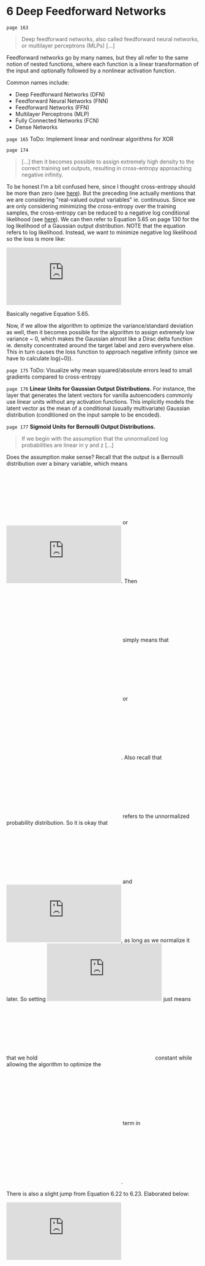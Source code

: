 # 6 Deep Feedforward Networks

`page 163`

> Deep feedforward networks, also called feedforward neural networks, or multilayer perceptrons (MLPs) [...]

Feedforward networks go by many names, but they all refer to the same notion of nested functions, where each function is a linear transformation of the input and optionally followed by a nonlinear activation function. 

Common names include:

- Deep Feedforward Networks (DFN)
- Feedforward Neural Networks (FNN)
- Feedforward Networks (FFN)
- Multilayer Perceptrons (MLP)
- Fully Connected Networks (FCN)
- Dense Networks

`page 165` ToDo: Implement linear and nonlinear algorithms for XOR

`page 174`

> [...] then it becomes possible to assign extremely high density to the correct training set outputs, resulting in cross-entropy approaching negative infinity.

To be honest I'm a bit confused here, since I thought cross-entropy should be more than zero (see [here](https://www.quora.com/What-is-the-range-of-the-cross-entropy-loss)). But the preceding line actually mentions that we are considering "real-valued output variables" ie. continuous. Since we are only considering minimizing the cross-entropy over the training samples, the cross-entropy can be reduced to a negative log conditional likelihood (see [here](https://stats.stackexchange.com/questions/215477/cross-entropy-equivalent-loss-suitable-for-real-valued-labels)). We can then refer to Equation 5.65 on page 130 for the log likelihood of a Gaussian output distribution. NOTE that the equation refers to log likelihood. Instead, we want to minimize negative log likelihood so the loss is more like:

![m\text{log}\sigma+\frac{m}{2}log(2\pi)+\sum_{i=1}^m\frac{\left\|\hat{y}^{(i)}-y^{(i)}\right\|^2}{2\sigma^2}](http://latex.codecogs.com/gif.latex?m%5Ctext%7Blog%7D%5Csigma&plus;%5Cfrac%7Bm%7D%7B2%7Dlog%282%5Cpi%29&plus;%5Csum_%7Bi%3D1%7D%5Em%5Cfrac%7B%5Cleft%5C%7C%5Chat%7By%7D%5E%7B%28i%29%7D-y%5E%7B%28i%29%7D%5Cright%5C%7C%5E2%7D%7B2%5Csigma%5E2%7D)

Basically negative Equation 5.65.

Now, if we allow the algorithm to optimize the variance/standard deviation as well, then it becomes possible for the algorithm to assign extremely low variance ~ 0, which makes the Gaussian almost like a Dirac delta function ie. density concentrated around the target label and zero everywhere else. This in turn causes the loss function to approach negative infinity (since we have to calculate log(~0)).


`page 175` ToDo: Visualize why mean squared/absolute errors lead to small gradients compared to cross-entropy

`page 176` **Linear Units for Gaussian Output Distributions.** For instance, the layer that generates the latent vectors for vanilla autoencoders commonly use linear units without any activation functions. This implicitly models the latent vector as the mean of a conditional (usually multivariate) Gaussian distribution (conditioned on the input sample to be encoded).

`page 177` **Sigmoid Units for Bernoulli Output Distributions.**

> If we begin with the assumption that the unnormalized log probabilities are linear in y and z [...]

Does the assumption make sense? Recall that the output is a Bernoulli distribution over a binary variable, which means ![y=0](http://latex.codecogs.com/gif.latex?y%3D0) or ![y=1](http://latex.codecogs.com/gif.latex?y%3D1). Then ![\log\tilde{P}(y)=yz](http://latex.codecogs.com/gif.latex?%5Clog%5Ctilde%7BP%7D%28y%29%3Dyz) simply means that ![\log\tilde{P}(y=0)=0](http://latex.codecogs.com/gif.latex?%5Clog%5Ctilde%7BP%7D%28y%3D0%29%3D0) or ![\log\tilde{P}(y=1)=z](http://latex.codecogs.com/gif.latex?%5Clog%5Ctilde%7BP%7D%28y%3D1%29%3Dz). Also recall that ![\tilde{P}(y)](http://latex.codecogs.com/gif.latex?%5Ctilde%7BP%7D%28y%29) refers to the unnormalized probability distribution. So it is okay that ![\tilde{P}(y=0)=1](http://latex.codecogs.com/gif.latex?%5Ctilde%7BP%7D%28y%3D0%29%3D1) and ![\tilde{P}(y=1)=\exp(z)](http://latex.codecogs.com/gif.latex?%5Ctilde%7BP%7D%28y%3D1%29%3D%5Cexp%28z%29), as long as we normalize it later. So setting ![\log\tilde{P}(y)=yz](http://latex.codecogs.com/gif.latex?%5Clog%5Ctilde%7BP%7D%28y%29%3Dyz) just means that we hold ![\log\tilde{P}(y=0)=0](http://latex.codecogs.com/gif.latex?%5Clog%5Ctilde%7BP%7D%28y%3D0%29%3D0) constant while allowing the algorithm to optimize the ![z](http://latex.codecogs.com/gif.latex?z) term in ![\log\tilde{P}(y=1)=z](http://latex.codecogs.com/gif.latex?%5Clog%5Ctilde%7BP%7D%28y%3D1%29%3Dz).

There is also a slight jump from Equation 6.22 to 6.23. Elaborated below:

![P(y)=\frac{\text{exp}(yz)}{\sum_{y'=0}^1\text{exp}(y'z)}](http://latex.codecogs.com/gif.latex?P%28y%29%3D%5Cfrac%7B%5Ctext%7Bexp%7D%28yz%29%7D%7B%5Csum_%7By%27%3D0%7D%5E1%5Ctext%7Bexp%7D%28y%27z%29%7D)

![P(y)=\frac{\text{exp}(yz)}{\text{exp}(0)+\text{exp}(z)}](http://latex.codecogs.com/gif.latex?P%28y%29%3D%5Cfrac%7B%5Ctext%7Bexp%7D%28yz%29%7D%7B%5Ctext%7Bexp%7D%280%29&plus;%5Ctext%7Bexp%7D%28z%29%7D)

![P(y)=\frac{\text{exp}(yz)}{1+\text{exp}(z)}](http://latex.codecogs.com/gif.latex?P%28y%29%3D%5Cfrac%7B%5Ctext%7Bexp%7D%28yz%29%7D%7B1&plus;%5Ctext%7Bexp%7D%28z%29%7D)

![\text{If } y=0, \text{ then }P(y)=\frac{1}{1+\text{exp}(z)}](http://latex.codecogs.com/gif.latex?%5Ctext%7BIf%20%7D%20y%3D0%2C%20%5Ctext%7B%20then%20%7DP%28y%29%3D%5Cfrac%7B1%7D%7B1&plus;%5Ctext%7Bexp%7D%28z%29%7D)

![\text{If } y=1, \text{ then }P(y)=\frac{\text{exp}(z)}{1+\text{exp}(z)}](http://latex.codecogs.com/gif.latex?%5Ctext%7BIf%20%7D%20y%3D1%2C%20%5Ctext%7B%20then%20%7DP%28y%29%3D%5Cfrac%7B%5Ctext%7Bexp%7D%28z%29%7D%7B1&plus;%5Ctext%7Bexp%7D%28z%29%7D)

This means we can also rewrite the equation as:

![P(y)=\frac{\text{exp}((2y-1)z)}{1+\text{exp}((2y-1)z)}](http://latex.codecogs.com/gif.latex?P%28y%29%3D%5Cfrac%7B%5Ctext%7Bexp%7D%28%282y-1%29z%29%7D%7B1&plus;%5Ctext%7Bexp%7D%28%282y-1%29z%29%7D)

without changing the possible values of ![P(y)](http://latex.codecogs.com/gif.latex?P%28y%29).

Finally, we can directly represent that as a sigmoidal transformation:

![P(y)=\sigma((2y-1)z)](http://latex.codecogs.com/gif.latex?P%28y%29%3D%5Csigma%28%282y-1%29z%29)
